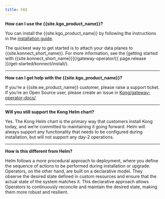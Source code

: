 ```yaml
---
title: FAQ
---
```


**How can I use the {{site.kgo_product_name}}?**

You can install the {{site.kgo_product_name}} by following the instructions in the [installation guide](/gateway-operator/latest/install/).

The quickest way to get started is to attach your data planes to {{site.konnect_short_name}}. For more information, see the [getting started with {{site.konnect_short_name}}](/gateway-operator/{{ page.release }}/get-started/konnect/install/). 

---

**How can I get help with the {{site.kgo_product_name}}?**

If you’re a {{site.ee_product_name}} customer, please raise a support ticket. If you’re an Open Source user, please create an issue in [Kong/gateway-operator-docs/](https://github.com/Kong/gateway-operator-docs/issues)

---

**Will you still support the Kong Helm chart?**

Yes. The Kong Helm chart is the primary way that customers install Kong today, and we’re committed to maintaining it going forward. Helm will always support any functionality that needs to be configured during installation, but will not support any day-2 operations.

---

**How is this different from Helm?**

Helm follows a more procedural approach to deployment, where you define the sequence of actions to be performed during installation or upgrade. Operators, on the other hand, are built on a declarative model. They observe the desired state defined in custom resources and ensure that the actual state of the system matches it. This declarative approach allows Operators to continuously reconcile and maintain the desired state, making them more robust and resilient.
